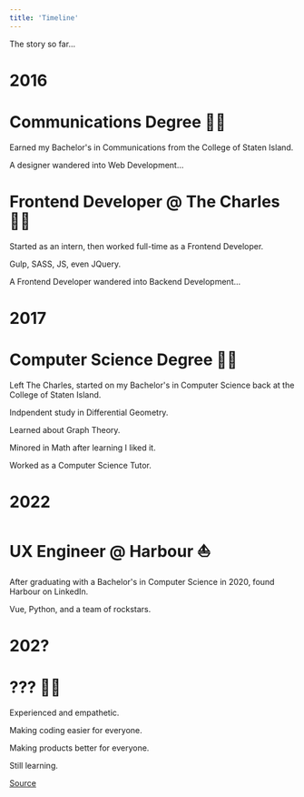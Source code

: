```yaml
---
title: 'Timeline'
---
```

<p>The story so far...</p>
<!-- <div class = "timeline-event">
    <div class="timeline-event_copy">
        <h1>201X</h1>
    </div>
    <div class="timeline-event_lines">
        <div>
        </div>
    </div>
    <div class="timeline-event_copy">
        <h1>Event title</h1>
        <p>event details</p>
    </div>
</div> -->

<div class = "timeline-event">
    <div class="timeline-event_copy">
        <h1>2016</h1>
    </div>
    <!-- vertical and horizontal lines -->
    <div class="timeline-event_lines">
        <div>
        </div>
    </div>
    <div class="timeline-event_copy">
        <h1>Communications Degree 🧑‍🎓</h1>
        <p>Earned my Bachelor's in Communications from the College of Staten Island.</p>
        <p>A designer wandered into Web Development...</p>
        <h1>Frontend Developer @ The Charles 🧑‍💻</h1>
        <p>Started as an intern, then worked full-time as a Frontend Developer.</p>
        <p>Gulp, SASS, JS, even JQuery.</p>
        <p>A Frontend Developer wandered into Backend Development...</p>
    </div>
</div>

<div class = "timeline-event">
    <div class="timeline-event_copy">
        <h1>2017</h1>
    </div>
    <!-- vertical and horizontal lines -->
    <div class="timeline-event_lines">
        <div>
        </div>
    </div>
    <div class="timeline-event_copy">
        <h1>Computer Science Degree 🧑‍🎓</h1>
        <p>Left The Charles, started on my Bachelor's in Computer Science back at the College of Staten Island.</p>
        <p>Indpendent study in Differential Geometry.</p>
        <p>Learned about Graph Theory.</p>
        <p>Minored in Math after learning I liked it.</p>
        <p>Worked as a Computer Science Tutor.</p>
    </div>
</div>
<div class = "timeline-event">
    <div class="timeline-event_copy current">
        <h1>2022</h1>
    </div>
    <!-- vertical and horizontal lines -->
    <div class="timeline-event_lines">
        <div>
        </div>
    </div>
    <div class="timeline-event_copy">
        <h1>UX Engineer @ Harbour ⛵️</h1>
        <p>After graduating with a Bachelor's in Computer Science in 2020, found Harbour on LinkedIn.</p>
        <p>Vue, Python, and a team of rockstars.</p>
    </div>
</div>
<div class = "timeline-event">
    <div class="timeline-event_copy">
        <h1>202?</h1>
    </div>
    <!-- vertical and horizontal lines -->
    <div class="timeline-event_lines">
        <div>
        </div>
    </div>
    <div class="timeline-event_copy">
        <h1>??? 👨‍💻</h1>
        <p>Experienced and empathetic.</p>
        <p>Making coding easier for everyone.</p>
        <p>Making products better for everyone.</p>
        <p>Still learning.</p>
    </div>
</div>

[Source](https://github.com/mattConn/mattconn.github.io/edit/master/content/timeline.md)